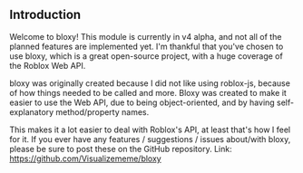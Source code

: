 ## Introduction

Welcome to bloxy! This module is currently in v4 alpha, and not all of the planned features
are implemented yet. I'm thankful that you've chosen to use bloxy, which is a great
open-source project, with a huge coverage of the Roblox Web API. 

bloxy was originally created because I did not like using roblox-js, because of how
things needed to be called and more. Bloxy was created to make it easier to use the Web API,
due to being object-oriented, and by having self-explanatory method/property names.

This makes it a lot easier to deal with Roblox's API, at least that's how I feel for it. If you ever
have any features / suggestions / issues about/with bloxy, please be sure to post these on the GitHub repository. Link: https://github.com/Visualizememe/bloxy
